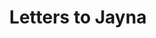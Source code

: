 ---
layout: category
title: Letters to Jayna
permalink: /category/letters-to-jayna/index.html
category: Letters to Jayna
---
